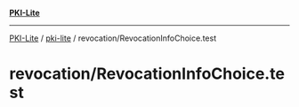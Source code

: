 [**PKI-Lite**](../../../README.md)

---

[PKI-Lite](../../../README.md) / [pki-lite](../../README.md) / revocation/RevocationInfoChoice.test

# revocation/RevocationInfoChoice.test
